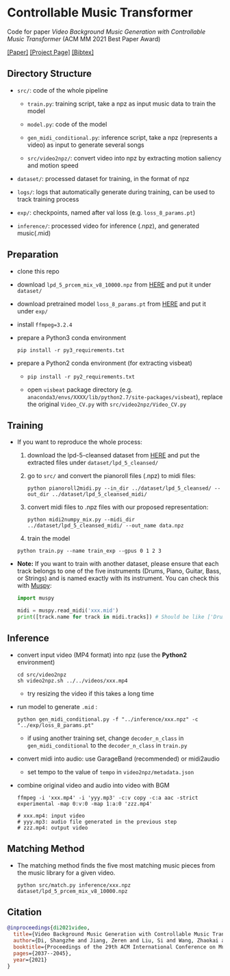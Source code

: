 # Controllable Music Transformer

Code for paper *Video Background Music Generation with Controllable Music Transformer* (ACM MM 2021 Best Paper Award) 

[[Paper]](https://wzk1015.github.io/cmt/paper.pdf) [[Project Page]](https://wzk1015.github.io/cmt/) [[Bibtex]](https://wzk1015.github.io/cmt/cmt.bib)

## Directory Structure

* `src/`: code of the whole pipeline
  * `train.py`: training script, take a npz as input music data to train the model 
  * `model.py`: code of the model
  * `gen_midi_conditional.py`: inference script, take a npz (represents a video) as input to generate several songs
  
  * `src/video2npz/`: convert video into npz by extracting motion saliency and motion speed
  
* `dataset/`: processed dataset for training, in the format of npz

* `logs/`: logs that automatically generate during training, can be used to track training process

* `exp/`: checkpoints, named after val loss (e.g. `loss_8_params.pt`)

* `inference/`: processed video for inference (.npz), and generated music(.mid) 


## Preparation

* clone this repo
* download `lpd_5_prcem_mix_v8_10000.npz`  from [HERE](https://drive.google.com/file/d/1MWnwwAdOrjC31dSy8kfyxHwv35wK0pQh/view?usp=sharing) and put it under `dataset/` 

* download pretrained model `loss_8_params.pt` from [HERE](https://drive.google.com/file/d/1Ud2-GXEr4PbRDDe-FZJwzqqZrbbWFxM-/view?usp=sharing) and put it under `exp/` 

* install `ffmpeg=3.2.4` 

* prepare a Python3 conda environment

  ```shell
  pip install -r py3_requirements.txt
  ```
  
* prepare a Python2 conda environment (for extracting visbeat)

  * ````shell
    pip install -r py2_requirements.txt
    ````
    
  * open `visbeat` package directory (e.g. `anaconda3/envs/XXXX/lib/python2.7/site-packages/visbeat`), replace the original `Video_CV.py` with `src/video2npz/Video_CV.py`

## Training

* If you want to reproduce the whole process:

  1. download the lpd-5-cleansed dataset from [HERE](https://drive.google.com/uc?id=1yz0Ma-6cWTl6mhkrLnAVJ7RNzlQRypQ5) and put the extracted files under `dataset/lpd_5_cleansed/`

  2. go to `src/` and convert the pianoroll files (.npz) to midi files:

     ```shell
     python pianoroll2midi.py --in_dir ../dataset/lpd_5_cleansed/ --out_dir ../dataset/lpd_5_cleansed_midi/
     ```

  3. convert midi files to .npz files with our proposed representation:

       ```shell
       python midi2numpy_mix.py --midi_dir ../dataset/lpd_5_cleansed_midi/ --out_name data.npz 
       ```

  4. train the model

    ```shell
    python train.py --name train_exp --gpus 0 1 2 3
    ```


- **Note:** If you want to train with another dataset, please ensure that each track belongs to one of the five instruments (Drums, Piano, Guitar, Bass, or Strings) and is named exactly with its instrument. You can check this with [Muspy](https://salu133445.github.io/muspy/):

  ```python
  import muspy
  
  midi = muspy.read_midi('xxx.mid')
  print([track.name for track in midi.tracks]) # Should be like ['Drums', 'Guitar', 'Bass', 'Strings']
  ```

## Inference

* convert input video (MP4 format) into npz (use the **Python2** environment)

  ```shell
  cd src/video2npz
  sh video2npz.sh ../../videos/xxx.mp4
  ```
  
  * try resizing the video if this takes a long time
  
  
  
* run model to generate `.mid` : 

  ```shell
  python gen_midi_conditional.py -f "../inference/xxx.npz" -c "../exp/loss_8_params.pt"
  ```
  
  * if using another training set, change `decoder_n_class` in `gen_midi_conditional` to the `decoder_n_class` in `train.py`
  
  

* convert midi into audio: use GarageBand (recommended) or midi2audio 

  * set tempo to the value of  `tempo` in `video2npz/metadata.json` 

  

* combine original video and audio into video with BGM

  ````shell
  ffmpeg -i 'xxx.mp4' -i 'yyy.mp3' -c:v copy -c:a aac -strict experimental -map 0:v:0 -map 1:a:0 'zzz.mp4'
  
  # xxx.mp4: input video
  # yyy.mp3: audio file generated in the previous step
  # zzz.mp4: output video
  ````

## Matching Method

- The matching method finds the five most matching music pieces from the music library for a given video.

  ```shell
  python src/match.py inference/xxx.npz dataset/lpd_5_prcem_mix_v8_10000.npz
  ```

## Citation

```bibtex
@inproceedings{di2021video,
  title={Video Background Music Generation with Controllable Music Transformer},
  author={Di, Shangzhe and Jiang, Zeren and Liu, Si and Wang, Zhaokai and Zhu, Leyan and He, Zexin and Liu, Hongming and Yan, Shuicheng},
  booktitle={Proceedings of the 29th ACM International Conference on Multimedia},
  pages={2037--2045},
  year={2021}
}
```















